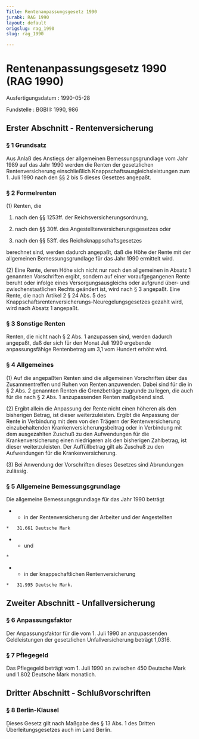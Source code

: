 ```yaml
---
Title: Rentenanpassungsgesetz 1990
jurabk: RAG 1990
layout: default
origslug: rag_1990
slug: rag_1990

---
```


# Rentenanpassungsgesetz 1990 (RAG 1990)

Ausfertigungsdatum
:   1990-05-28

Fundstelle
:   BGBl I: 1990, 986

## Erster Abschnitt - Rentenversicherung

### § 1 Grundsatz

Aus Anlaß des Anstiegs der allgemeinen Bemessungsgrundlage vom Jahr
1989 auf das Jahr 1990 werden die Renten der gesetzlichen
Rentenversicherung einschließlich Knappschaftsausgleichsleistungen zum
1\. Juli 1990 nach den §§ 2 bis 5 dieses Gesetzes angepaßt.

### § 2 Formelrenten

(1) Renten, die

1.  nach den §§ 1253ff. der Reichsversicherungsordnung,


2.  nach den §§ 30ff. des Angestelltenversicherungsgesetzes oder


3.  nach den §§ 53ff. des Reichsknappschaftsgesetzes



berechnet sind, werden dadurch angepaßt, daß die Höhe der Rente mit
der allgemeinen Bemessungsgrundlage für das Jahr 1990 ermittelt wird.

(2) Eine Rente, deren Höhe sich nicht nur nach den allgemeinen in
Absatz 1 genannten Vorschriften ergibt, sondern auf einer
voraufgegangenen Rente beruht oder infolge eines Versorgungsausgleichs
oder aufgrund über- und zwischenstaatlichen Rechts geändert ist, wird
nach § 3 angepaßt. Eine Rente, die nach Artikel 2 § 24 Abs. 5 des
Knappschaftsrentenversicherungs-Neuregelungsgesetzes gezahlt wird,
wird nach Absatz 1 angepaßt.

### § 3 Sonstige Renten

Renten, die nicht nach § 2 Abs. 1 anzupassen sind, werden dadurch
angepaßt, daß der sich für den Monat Juli 1990 ergebende
anpassungsfähige Rentenbetrag um 3,1 vom Hundert erhöht wird.

### § 4 Allgemeines

(1) Auf die angepaßten Renten sind die allgemeinen Vorschriften über
das Zusammentreffen und Ruhen von Renten anzuwenden. Dabei sind für
die in § 2 Abs. 2 genannten Renten die Grenzbeträge zugrunde zu legen,
die auch für die nach § 2 Abs. 1 anzupassenden Renten maßgebend sind.

(2) Ergibt allein die Anpassung der Rente nicht einen höheren als den
bisherigen Betrag, ist dieser weiterzuleisten. Ergibt die Anpassung
der Rente in Verbindung mit dem von den Trägern der Rentenversicherung
einzubehaltenden Krankenversicherungsbeitrag oder in Verbindung mit
dem ausgezahlten Zuschuß zu den Aufwendungen für die
Krankenversicherung einen niedrigeren als den bisherigen Zahlbetrag,
ist dieser weiterzuleisten. Der Auffüllbetrag gilt als Zuschuß zu den
Aufwendungen für die Krankenversicherung.

(3) Bei Anwendung der Vorschriften dieses Gesetzes sind Abrundungen
zulässig.

### § 5 Allgemeine Bemessungsgrundlage

Die allgemeine Bemessungsgrundlage für das Jahr 1990 beträgt

*    *   in der Rentenversicherung der Arbeiter und der Angestellten

    *   31.661 Deutsche Mark


*    *   und

    *

*    *   in der knappschaftlichen Rentenversicherung

    *   31.995 Deutsche Mark.

## Zweiter Abschnitt - Unfallversicherung

### § 6 Anpassungsfaktor

Der Anpassungsfaktor für die vom 1. Juli 1990 an anzupassenden
Geldleistungen der gesetzlichen Unfallversicherung beträgt 1,0316.

### § 7 Pflegegeld

Das Pflegegeld beträgt vom 1. Juli 1990 an zwischen 450 Deutsche Mark
und 1.802 Deutsche Mark monatlich.

## Dritter Abschnitt - Schlußvorschriften

### § 8 Berlin-Klausel

Dieses Gesetz gilt nach Maßgabe des § 13 Abs. 1 des Dritten
Überleitungsgesetzes auch im Land Berlin.

